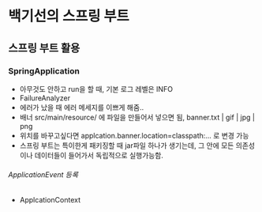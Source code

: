 # 백기선의 스프링 부트

## 스프링 부트 활용
### SpringApplication
 - 아무것도 안하고 run을 할 때, 기본 로그 레벨은 INFO
 -  FailureAnalyzer
  - 에러가 났을 때 에러 메세지를 이쁘게 해줌..
 - 배너 src/main/resource/ 에 파일을 만들어서 넣으면 됨, banner.txt | gif | jpg | png
 - 위치를 바꾸고싶다면 applcation.banner.location=classpath:... 로 변경 가능
 - 스프링 부트는 특이한게 패키징할 때 jar파일 하나가 생기는데, 그 안에 모든 의존성이나 데이터들이 들어가서 독립적으로 실행가능함.
###### ApplicationEvent 등록
 - ApplcationContext 

